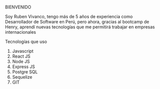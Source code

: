 BIENVENIDO

Soy Ruben Vivanco, tengo más de 5 años de experiencia como Desarrollador de Software en Perú, pero ahora, gracias al bootcamp de Henry, aprendí nuevas tecnologías que me permitirá trabajar en empresas internacionales 

Tecnologías que uso
1) Javascript
2) React JS
3) Node JS
4) Express JS
5) Postgre SQL
6) Sequelize
7) GIT
